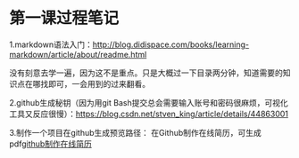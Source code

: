 # 第一课过程笔记
1.markdown语法入门：<http://blog.didispace.com/books/learning-markdown/article/about/readme.html>

  没有刻意去学一遍，因为这不是重点。只是大概过一下目录两分钟，知道需要的知识点在哪找即可，一会用到的过来翻看。

2.github生成秘钥（因为用git Bash提交总会需要输入账号和密码很麻烦，可视化工具又反应很慢）：https://blog.csdn.net/stven_king/article/details/44863001

3.制作一个项目在github生成预览路径：
在Github制作在线简历，可生成pdf[github制作在线简历]('https://blog.csdn.net/biyongyao/article/details/74536664')
